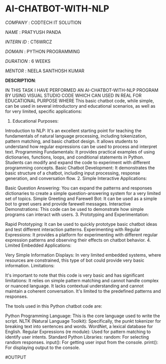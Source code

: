 # AI-CHATBOT-WITH-NLP

*COMPANY* : CODTECH IT SOLUTION

*NAME* : PRATYUSH PANDA

*INTERN ID* : CT6WRCZ

*DOMAIN* : PYTHON PROGRAMMING

*DURATION* : 6 WEEKS

*MENTOR* : NEELA SANTHOSH KUMAR

**DESCRIPTION**:

IN THIS TASK I HAVE PERFORMED AN AI-CHATBOT-WITH-NLP PROGRAM BY USING VISUAL STUDIO CODE WHICH CAN USED IN REAL FOR EDUCATIONAL PURPOSE WHERE
This basic chatbot code, while simple, can be used in several introductory and educational scenarios, as well as for very limited, specific applications:

1. Educational Purposes:

Introduction to NLP:
It's an excellent starting point for teaching the fundamentals of natural language processing, including tokenization, pattern matching, and basic chatbot design.
It allows students to understand how regular expressions can be used to process and interpret text.
Programming Fundamentals:
It provides practical examples of using dictionaries, functions, loops, and conditional statements in Python.
Students can modify and expand the code to experiment with different programming concepts.
Basic Chatbot Development:
It demonstrates the basic structure of a chatbot, including input processing, response generation, and conversation flow.
2. Simple Interactive Applications:

Basic Question Answering:
You can expand the patterns and responses dictionaries to create a simple question-answering system for a very limited set of topics.
Simple Greeting and Farewell Bot:
It can be used as a simple bot to greet users and provide farewell messages.
Interactive Demonstrations:
This code can be used to demonstrate how simple programs can interact with users.
3. Prototyping and Experimentation:

Rapid Prototyping:
It can be used to quickly prototype basic chatbot ideas and test different interaction patterns.
Experimenting with Regular Expressions:
It provides a platform for experimenting with different regular expression patterns and observing their effects on chatbot behavior.
4. Limited Embedded Applications:

Very Simple Information Displays:
In very limited embedded systems, where resources are constrained, this type of bot could provide very basic information.
Limitations:

It's important to note that this code is very basic and has significant limitations:
It relies on simple pattern matching and cannot handle complex or nuanced language.
It lacks contextual understanding and cannot maintain a coherent conversation.
It's limited to the predefined patterns and responses.


The tools used in this Python chatbot code are:

Python Programming Language: This is the core language used to write the script.
NLTK (Natural Language Toolkit):
Specifically, the punkt tokenizer for breaking text into sentences and words.
WordNet, a lexical database for English.
Regular Expressions (re module): Used for pattern matching to identify user intents.
Standard Python Libraries:
random: For selecting random responses.
input(): For getting user input from the console.
print(): For displaying output to the console.


#OUTPUT



